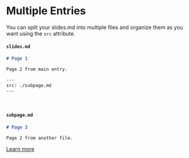 # Multiple Entries

You can split your slides.md into multiple files and organize them as you want using the `src` attribute.

#### `slides.md`

```markdown
# Page 1

Page 2 from main entry.

---
src: ./subpage.md
---
```

<br>

#### `subpage.md`

```markdown
# Page 3

Page 2 from another file.
```

[Learn more](https://sli.dev/guide/syntax.html#multiple-entries)
